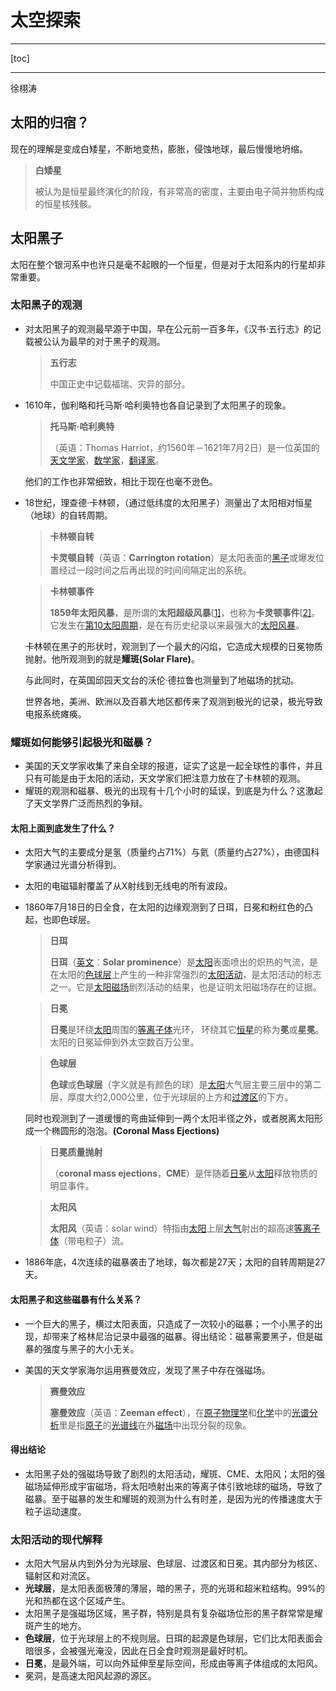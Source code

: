 # 太空探索

---

[toc]

---

徐栩涛

## 太阳的归宿？

现在的理解是变成白矮星，不断地变热，膨胀，侵蚀地球，最后慢慢地坍缩。

> **白矮星**
>
> 被认为是恒星最终演化的阶段，有非常高的密度，主要由电子简并物质构成的恒星核残骸。

## 太阳黑子

太阳在整个银河系中也许只是毫不起眼的一个恒星，但是对于太阳系内的行星却非常重要。

### 太阳黑子的观测

- 对太阳黑子的观测最早源于中国，早在公元前一百多年，《汉书·五行志》的记载被公认为最早的对于黑子的观测。

  > **五行志**
  >
  > 中国正史中记载福瑞、灾异的部分。

- 1610年，伽利略和托马斯·哈利奥特也各自记录到了太阳黑子的现象。

  > **托马斯·哈利奥特**
  >
  > （英语：Thomas Harriot，约1560年－1621年7月2日）是一位英国的[天文学家](https://zh.wikipedia.org/wiki/天文学家)，[数学家](https://zh.wikipedia.org/wiki/数学家)，[翻译家](https://zh.wikipedia.org/wiki/翻译家)。

  他们的工作也非常细致，相比于现在也毫不逊色。

- 18世纪，理查德·卡林顿，（通过低纬度的太阳黑子）测量出了太阳相对恒星（地球）的自转周期。

  > **卡林顿自转**
  >
  > **卡灵顿自转**（英语：**Carrington rotation**）是太阳表面的[黑子](https://zh.wikipedia.org/wiki/太陽黑子)或爆发位置经过一段时间之后再出现的时间间隔定出的系统。

  > **卡林顿事件**
  >
  > **1859年太阳风暴**，是所谓的**太阳超级风暴**[[1\]](https://zh.wikipedia.org/wiki/1859年太陽風暴#cite_note-1)，也称为**卡灵顿事件**[[2\]](https://zh.wikipedia.org/wiki/1859年太陽風暴#cite_note-2)。它发生在[第10太阳周期](https://zh.wikipedia.org/wiki/第10太陽週期)，是在有历史纪录以来最强大的[太阳风暴](https://zh.wikipedia.org/wiki/閃焰)。

  卡林顿在黑子的形状时，观测到了一个最大的闪焰，它造成大规模的日冕物质抛射。他所观测到的就是**耀斑(Solar Flare)**。

  与此同时，在英国邱园天文台的沃伦·德拉鲁也测量到了地磁场的扰动。

  世界各地，美洲、欧洲以及百慕大地区都传来了观测到极光的记录，极光导致电报系统瘫痪。

### 耀斑如何能够引起极光和磁暴？

- 美国的天文学家收集了来自全球的报道，证实了这是一起全球性的事件，并且只有可能是由于太阳的活动，天文学家们把注意力放在了卡林顿的观测。
- 耀斑的观测和磁暴、极光的出现有十几个小时的延误，到底是为什么？这激起了天文学界广泛而热烈的争辩。

#### 太阳上面到底发生了什么？

- 太阳大气的主要成分是氢（质量约占71%）与氦（质量约占27%），由德国科学家通过光谱分析得到。

- 太阳的电磁辐射覆盖了从X射线到无线电的所有波段。

- 1860年7月18日的日全食，在太阳的边缘观测到了日珥，日冕和粉红色的凸起，也即色球层。

  > **日珥**
  >
  > **日珥**（[英文](https://zh.wikipedia.org/wiki/英文)：**Solar prominence**）是[太阳](https://zh.wikipedia.org/wiki/太阳)表面喷出的炽热的气流，是在太阳的[色球层](https://zh.wikipedia.org/wiki/色球层)上产生的一种非常强烈的[太阳活动](https://zh.wikipedia.org/wiki/太阳活动)，是太阳活动的标志之一。它是[太阳磁场](https://zh.wikipedia.org/wiki/太阳磁场)剧烈活动的结果，也是证明太阳磁场存在的证据。

  >**日冕**
  >
  >**日冕**是环绕[太阳](https://zh.wikipedia.org/wiki/太陽)周围的[等离子体](https://zh.wikipedia.org/wiki/等離子體)光环， 环绕其它[恒星](https://zh.wikipedia.org/wiki/恆星)的称为**冕**或**星冕**。太阳的日冕延伸到外太空数百万公里。

  > **色球层**
  >
  > **色球**或**色球层**（字义就是有颜色的球）是[太阳](https://zh.wikipedia.org/wiki/太陽)大气层主要三层中的第二层，厚度大约2,000公里，位于光球层的上方和[过渡区](https://zh.wikipedia.org/wiki/過渡區)的下方。

  同时也观测到了一道缓慢的弯曲延伸到一两个太阳半径之外，或者脱离太阳形成一个椭圆形的泡泡。**(Coronal Mass Ejections)**

  > **日冕质量抛射**
  >
  > （**coronal mass ejections**，**CME**）是伴随着[日冕](https://zh.wikipedia.org/wiki/日冕)从[太阳](https://zh.wikipedia.org/wiki/太陽)释放物质的明显事件。

  > **太阳风**
  >
  > **太阳风**（英语：solar wind）特指由[太阳](https://zh.wikipedia.org/wiki/太阳)上层[大气](https://zh.wikipedia.org/wiki/大氣)射出的超高速[等离子体](https://zh.wikipedia.org/wiki/等离子体)（带电粒子）流。

- 1886年底，4次连续的磁暴袭击了地球，每次都是27天；太阳的自转周期是27天。

#### 太阳黑子和这些磁暴有什么关系？

- 一个巨大的黑子，横过太阳表面，只造成了一次较小的磁暴；一个小黑子的出现，却带来了格林尼治记录中最强的磁暴。得出结论：磁暴需要黑子，但是磁暴的强度与黑子的大小无关。

- 美国的天文学家海尔运用赛曼效应，发现了黑子中存在强磁场。

  >**赛曼效应**
  >
  >**塞曼效应**（英语：**Zeeman effect**），在[原子物理学](https://zh.wikipedia.org/wiki/原子物理学)和[化学](https://zh.wikipedia.org/wiki/化学)中的[光谱分析](https://zh.wikipedia.org/wiki/光谱学)里是指[原子](https://zh.wikipedia.org/wiki/原子)的[光谱线](https://zh.wikipedia.org/wiki/光谱)在外[磁场](https://zh.wikipedia.org/wiki/磁场)中出现分裂的现象。

#### 得出结论

- 太阳黑子处的强磁场导致了剧烈的太阳活动，耀斑、CME、太阳风；太阳的强磁场延伸形成宇宙磁场，将太阳喷射出来的等离子体引致地球的磁场，导致了磁暴。至于磁暴的发生和耀斑的观测为什么有时差，是因为光的传播速度大于粒子运动速度。

### 太阳活动的现代解释

- 太阳大气层从内到外分为光球层、色球层、过渡区和日冕。其内部分为核区、辐射区和对流区。
- **光球层**，是太阳表面极薄的薄层，暗的黑子，亮的光斑和超米粒结构。99%的光和热都在这个区域产生。
- 太阳黑子是强磁场区域，黑子群，特别是具有复杂磁场位形的黑子群常常是耀斑产生的地方。
- **色球层**，位于光球层上的不规则层。日珥的起源是色球层，它们比太阳表面会暗很多，会被强光淹没，因此在日全食时观测是最好时机。
- **日冕**，是最外端，可以向外延伸至星际空间，形成由等离子体组成的太阳风。
- 冕洞，是高速太阳风起源的源区。